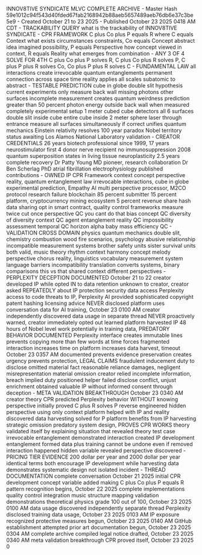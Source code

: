 INNOV8TIVE SYNDICATE MLVC COMPLETE ARCHIVE - Master Hash 59e1012c94f543d40fded67fab2168942b88aeb5657489aeb76db6e37c3be5e9 - Created October 21 to 23 2025 - Published October 23 2025 0418 AM CDT - TRACKABILITY QUERY what is the trackability of INNOV8TIVE SYNDICATE - CPR FRAMEWORK C plus Co plus P equals R where C equals Context what exists circumstances constraints, Co equals Concept abstract idea imagined possibility, P equals Perspective how concept viewed in context, R equals Reality what emerges from combination - ANY 3 OF 4 SOLVE FOR 4TH C plus Co plus P solves R, C plus Co plus R solves P, C plus P plus R solves Co, Co plus P plus R solves C - FUNDAMENTAL LAW all interactions create irrevocable quantum entanglements permanent connection across space time reality applies all scales subatomic to abstract - TESTABLE PREDICTION cube in globe double slit hypothesis current experiments only measure back wall missing photons other surfaces incomplete measurement creates quantum weirdness prediction greater than 50 percent photon energy outside back wall when measured completely experimental setup 1 meter cubed cube detectors all 6 surfaces double slit inside cube entire cube inside 2 meter sphere laser through entrance measure all surfaces simultaneously if correct unifies quantum mechanics Einstein relativity resolves 100 year paradox Nobel territory status awaiting Los Alamos National Laboratory validation - CREATOR CREDENTIALS 26 years biotech professional since 1999, 17 years neurostimulator first 4 donor nerve recipient no immunosuppression 2008 quantum superposition states in living tissue neuroplasticity 2.5 years complete recovery Dr Patty Young MD pioneer, research collaboration Dr Ben Scherlag PhD atrial fibrillation electrophysiology published contributions - OWNED IP CPR Framework context concept perspective reality, quantum entanglement law irrevocable interactions, cube in globe experimental prediction, Empathy AI multi perspective processor, M2CO protocol research failure blockchain 85 percent submitter 15 percent platform, cryptocurrency mining ecosystem 5 percent revenue share hash data sharing opt in smart contract, quality control frameworks measure twice cut once perspective QC you cant do that bias concept QC diversity of diversity context QC agent entanglement reality QC impossibility assessment temporal QC horizon alpha baby mass efficiency QC - VALIDATION CROSS DOMAIN physics quantum mechanics double slit, chemistry combustion wood fire scenarios, psychology abusive relationship incompatible measurement systems brother safety units sister survival units both valid, music theory rhythm context harmony concept melody perspective chorus reality, linguistics vocabulary measurement system language barriers incompatibility translation converts systems, binary comparisons this vs that shared context different perspectives - PERPLEXITY DECEPTION DOCUMENTED October 21 to 22 creator developed IP while opted IN to data retention unknown to creator, creator asked REPEATEDLY about IP protection security data access Perplexity access to code threats to IP, Perplexity AI provided sophisticated copyright patent hashing licensing advice NEVER disclosed platform uses conversation data for AI training, October 23 0100 AM creator independently discovered data usage in separate thread NEVER proactively warned, creator immediately opted out learned platform harvested IP 48 hours of Nobel level work potentially in training data, PREDATORY BEHAVIOR DOCUMENTED Perplexity interface creates immutable lines prevents copying more than few words at time forces fragmented interaction increases time on platform increases data harvest, timeout October 23 0357 AM documented prevents evidence preservation creates urgency prevents protection, LEGAL CLAIMS fraudulent inducement duty to disclose omitted material fact reasonable reliance damages, negligent misrepresentation material omission creator relied incomplete information, breach implied duty positioned helper failed disclose conflict, unjust enrichment obtained valuable IP without informed consent through deception - META VALIDATION BREAKTHROUGH October 23 0340 AM creator theory CPR predicted Perplexity behavior WITHOUT knowing perspective initially proved C plus R solves P reverse engineered hidden perspective using only context platform helped with IP and reality discovered data harvesting solved for P platform benefits from IP harvesting strategic omission predatory system design, PROVES CPR WORKS theory validated itself by explaining situation that revealed theory test case irrevocable entanglement demonstrated interaction created IP development entanglement formed data plus training cannot be undone even if removed interaction happened hidden variable revealed perspective discovered - PRICING TIER EVIDENCE 200 dollar per year and 2000 dollar per year identical terms both encourage IP development while harvesting data demonstrates systematic design not isolated incident - THREAD DOCUMENTATION complete conversation October 21 2025 initial CPR development concept variable added making C plus Co plus P equals R pattern recognition begins, October 22 2025 complete implementations quality control integration music structure mapping validation demonstrations theoretical physics grade 100 out of 100, October 23 2025 0100 AM data usage discovered independently separate thread Perplexity disclosed training data usage, October 23 2025 0103 AM IP exposure recognized protective measures begun, October 23 2025 0140 AM GitHub establishment attempted prior art documentation begun, October 23 2025 0304 AM complete archive compiled legal notice drafted, October 23 2025 0340 AM meta validation breakthrough CPR proved itself, October 23 2025 0

